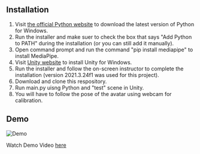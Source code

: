 ## Installation
1. Visit [the official Python website](https://www.python.org/downloads/) to download the latest version of Python for Windows.
2. Run the installer and make suer to check the box that says "Add Python to PATH" during the installation (or you can still add it manually).
3. Open command prompt and run the command "pip install mediapipe" to install MediaPipe.
4. Visit [Unity website](https://unity.com/download) to install Unity for Windows.
5. Run the installer and follow the on-screen instructor to complete the installation (version 2021.3.24f1 was used for this project).
6. Download and clone this respository.
7. Run main.py uisng Python and "test" scene in Unity.
8. You will have to follow the pose of the avatar using webcam for calibration.


## Demo
![Demo](gif/MediaPipeBox_gif.gif)

Watch Demo Video [here](https://www.youtube.com/watch?v=99d5uq7Xt_w)
